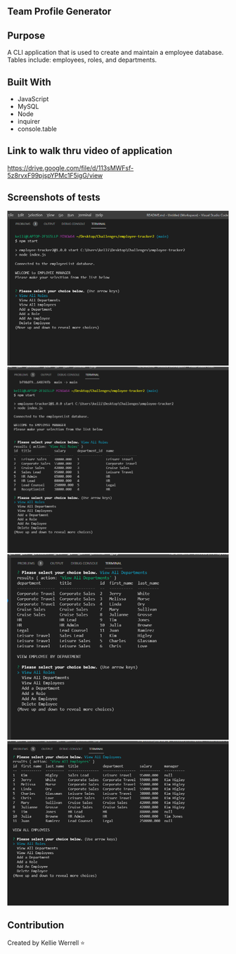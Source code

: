 ## Team Profile Generator 

## Purpose
A CLI application that is used to create and maintain a employee database.  Tables include:  employees, roles, and departments.

## Built With
* JavaScript
* MySQL
* Node
* inquirer
* console.table

## Link to walk thru video of application
https://drive.google.com/file/d/113sMWFsf-5z8rvxF99pjspYPMc1F5igG/view

## Screenshots of tests
![](./assets/images/screenshots/emptracker_start.png)
![](./assets/images/screenshots/emptracker_roles.png)
![](./assets/images/screenshots/emptracker_depts.png)
![](./assets/images/screenshots/emptracker_employees.png)


## Contribution
Created by Kellie Werrell :star: